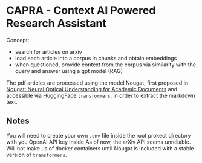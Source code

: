 # CAPRA - Context AI Powered Research Assistant

Concept:
- search for articles on arxiv
- load each article into a corpus in chunks and obtain embeddings
- when questioned, provide context from the corpus via similarity with the query and answer using a gpt model (RAG)

The pdf articles are processed using the model Nougat, first proposed in [Nougat: Neural Optical Understanding for Academic Documents](https://doi.org/10.48550/arXiv.2308.13418) and accessible via [HuggingFace](https://huggingface.co/) `transformers`, in order to extract the markdown text.

## Notes

You will need to create your own `.env` file inside the root prokect directory with you OpenAI API key inside
As of now, the arXiv API seems unreliable.
Will not make us of docker containers until Nougat is included with a stable version of `transformers`.